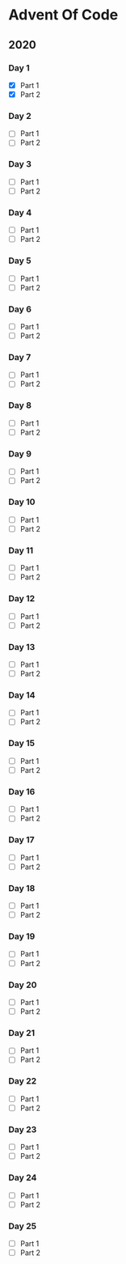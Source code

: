 # Advent Of Code

## 2020
### Day 1
- [x] Part 1
- [x] Part 2
### Day 2
- [ ] Part 1
- [ ] Part 2
### Day 3
- [ ] Part 1
- [ ] Part 2
### Day 4
- [ ] Part 1
- [ ] Part 2
### Day 5
- [ ] Part 1
- [ ] Part 2
### Day 6
- [ ] Part 1
- [ ] Part 2
### Day 7
- [ ] Part 1
- [ ] Part 2
### Day 8
- [ ] Part 1
- [ ] Part 2
### Day 9
- [ ] Part 1
- [ ] Part 2
### Day 10
- [ ] Part 1
- [ ] Part 2
### Day 11
- [ ] Part 1
- [ ] Part 2
### Day 12
- [ ] Part 1
- [ ] Part 2
### Day 13
- [ ] Part 1
- [ ] Part 2
### Day 14
- [ ] Part 1
- [ ] Part 2
### Day 15
- [ ] Part 1
- [ ] Part 2
### Day 16
- [ ] Part 1
- [ ] Part 2
### Day 17
- [ ] Part 1
- [ ] Part 2
### Day 18
- [ ] Part 1
- [ ] Part 2
### Day 19
- [ ] Part 1
- [ ] Part 2
### Day 20
- [ ] Part 1
- [ ] Part 2
### Day 21
- [ ] Part 1
- [ ] Part 2
### Day 22
- [ ] Part 1
- [ ] Part 2
### Day 23
- [ ] Part 1
- [ ] Part 2
### Day 24
- [ ] Part 1
- [ ] Part 2
### Day 25
- [ ] Part 1
- [ ] Part 2
